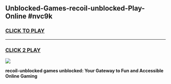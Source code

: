 
## Unblocked-Games-recoil-unblocked-Play-Online #nvc9k
<h3>
<a href="https://news.freeplayer.one?title=recoil-unblocked&ref=3">CLICK TO PLAY</a></h3>
<hr>

<h3>
<a href="https://news.freeplayer.one?title=recoil-unblocked&ref=3">CLICK 2 PLAY</a>
  
</h3>

<a href="https://news.freeplayer.one?title=recoil-unblocked&ref=3"><img src="https://clearcache.store/games.png"></a>


**recoil-unblocked games unblocked: Your Gateway to Fun and Accessible Online Gaming**
